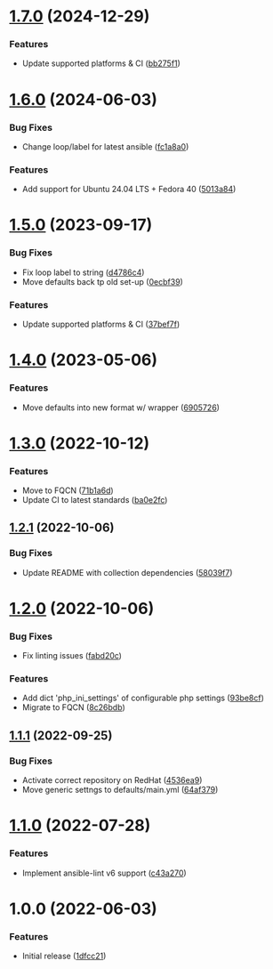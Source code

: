 # [1.7.0](https://github.com/de-it-krachten/ansible-role-php/compare/v1.6.0...v1.7.0) (2024-12-29)


### Features

* Update supported platforms & CI ([bb275f1](https://github.com/de-it-krachten/ansible-role-php/commit/bb275f14f8eeaa7e5fa0f6211aafddb2a116c791))

# [1.6.0](https://github.com/de-it-krachten/ansible-role-php/compare/v1.5.0...v1.6.0) (2024-06-03)


### Bug Fixes

* Change loop/label for latest ansible ([fc1a8a0](https://github.com/de-it-krachten/ansible-role-php/commit/fc1a8a0604382ee9aecf78ac4c33403d7cf03ec6))


### Features

* Add support for Ubuntu 24.04 LTS + Fedora 40 ([5013a84](https://github.com/de-it-krachten/ansible-role-php/commit/5013a8427532af831ee291b67098f1e2b2960764))

# [1.5.0](https://github.com/de-it-krachten/ansible-role-php/compare/v1.4.0...v1.5.0) (2023-09-17)


### Bug Fixes

* Fix loop label to string ([d4786c4](https://github.com/de-it-krachten/ansible-role-php/commit/d4786c4924ae0eda04d0fe6353baf5c24eebc14e))
* Move defaults back tp old set-up ([0ecbf39](https://github.com/de-it-krachten/ansible-role-php/commit/0ecbf39e855530bc6038f0a4e0404fa11c011948))


### Features

* Update supported platforms & CI ([37bef7f](https://github.com/de-it-krachten/ansible-role-php/commit/37bef7f14cf92dd436abf8df973ab517ba1e6d0f))

# [1.4.0](https://github.com/de-it-krachten/ansible-role-php/compare/v1.3.0...v1.4.0) (2023-05-06)


### Features

* Move defaults into new format w/ wrapper ([6905726](https://github.com/de-it-krachten/ansible-role-php/commit/69057261cd69e1c312b9d52e0cac534a8b1a1530))

# [1.3.0](https://github.com/de-it-krachten/ansible-role-php/compare/v1.2.1...v1.3.0) (2022-10-12)


### Features

* Move to FQCN ([71b1a6d](https://github.com/de-it-krachten/ansible-role-php/commit/71b1a6dff6a4d03f37a06c162f52f94e0c648059))
* Update CI to latest standards ([ba0e2fc](https://github.com/de-it-krachten/ansible-role-php/commit/ba0e2fc114e64c71a0ed824c136cceec0a552099))

## [1.2.1](https://github.com/de-it-krachten/ansible-role-php/compare/v1.2.0...v1.2.1) (2022-10-06)


### Bug Fixes

* Update README with collection dependencies ([58039f7](https://github.com/de-it-krachten/ansible-role-php/commit/58039f74557a2cc293a65674729d3aad017f23e9))

# [1.2.0](https://github.com/de-it-krachten/ansible-role-php/compare/v1.1.1...v1.2.0) (2022-10-06)


### Bug Fixes

* Fix linting issues ([fabd20c](https://github.com/de-it-krachten/ansible-role-php/commit/fabd20c78a430db911285086112d5dbeb70fd73c))


### Features

* Add dict 'php_ini_settings' of configurable php settings ([93be8cf](https://github.com/de-it-krachten/ansible-role-php/commit/93be8cf1a5cca77ddc18b7a731c41f8693eb05ef))
* Migrate to FQCN ([8c26bdb](https://github.com/de-it-krachten/ansible-role-php/commit/8c26bdbc0f394712f3d5feea934b740e5f6bad66))

## [1.1.1](https://github.com/de-it-krachten/ansible-role-php/compare/v1.1.0...v1.1.1) (2022-09-25)


### Bug Fixes

* Activate correct repository on RedHat ([4536ea9](https://github.com/de-it-krachten/ansible-role-php/commit/4536ea9dd116b404adc9d5fee775b056588a48fa))
* Move generic settngs to defaults/main.yml ([64af379](https://github.com/de-it-krachten/ansible-role-php/commit/64af379c6ec6498e1e02da667d930e03942eb209))

# [1.1.0](https://github.com/de-it-krachten/ansible-role-php/compare/v1.0.0...v1.1.0) (2022-07-28)


### Features

* Implement ansible-lint v6 support ([c43a270](https://github.com/de-it-krachten/ansible-role-php/commit/c43a270c1f28db18c3b0f1e27d2ca12c2c03c2ae))

# 1.0.0 (2022-06-03)


### Features

* Initial release ([1dfcc21](https://github.com/de-it-krachten/ansible-role-php/commit/1dfcc215b3187738d109281b7da8f6beebc330d4))
